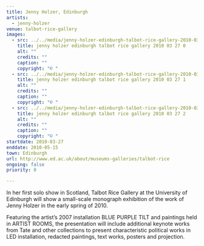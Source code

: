 ```yaml
---
title: Jenny Holzer, Edinburgh
artists:
  - jenny-holzer
venue: talbot-rice-gallery
images:
  - src: ../../media/jenny-holzer-edinburgh-talbot-rice-gallery-2010-03-27-0.webp
    title: jenny holzer edinburgh talbot rice gallery 2010 03 27 0
    alt: ""
    credits: ""
    caption: ""
    copyright: "© "
  - src: ../../media/jenny-holzer-edinburgh-talbot-rice-gallery-2010-03-27-1.webp
    title: jenny holzer edinburgh talbot rice gallery 2010 03 27 1
    alt: ""
    credits: ""
    caption: ""
    copyright: "© "
  - src: ../../media/jenny-holzer-edinburgh-talbot-rice-gallery-2010-03-27-2.webp
    title: jenny holzer edinburgh talbot rice gallery 2010 03 27 2
    alt: ""
    credits: ""
    caption: ""
    copyright: "© "
startdate: 2010-03-27
enddate: 2010-05-15
town: Edinburgh
url: http://www.ed.ac.uk/about/museums-galleries/talbot-rice
ongoing: false
priority: 0

---
```


In her first solo show in Scotland, Talbot Rice Gallery at the University of Edinburgh will show a small-scale monograph exhibition of the work of Jenny Holzer in the early spring of 2010.

Featuring the artist’s 2007 installation BLUE PURPLE TILT and paintings held in ARTIST ROOMS, the presentation will include additional keynote works from Tate and other collections to present characteristic political works in LED installation, redacted paintings, text works, posters and projection.